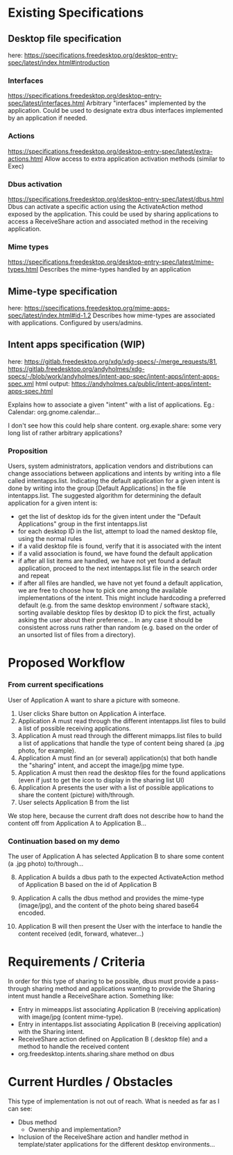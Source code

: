 # Existing Specifications

## Desktop file specification
here: https://specifications.freedesktop.org/desktop-entry-spec/latest/index.html#introduction

### Interfaces
https://specifications.freedesktop.org/desktop-entry-spec/latest/interfaces.html
Arbitrary "interfaces" implemented by the application.
Could be used to designate extra dbus interfaces implemented by an application if needed.
### Actions
https://specifications.freedesktop.org/desktop-entry-spec/latest/extra-actions.html
Allow access to extra application activation methods (similar to Exec)
### Dbus activation
https://specifications.freedesktop.org/desktop-entry-spec/latest/dbus.html
Dbus can activate a specific action using the ActivateAction method exposed by the application.
This could be used by sharing applications to access a ReceiveShare action and associated method in the receiving application.
### Mime types
https://specifications.freedesktop.org/desktop-entry-spec/latest/mime-types.html
Describes the mime-types handled by an application

## Mime-type specification
here: https://specifications.freedesktop.org/mime-apps-spec/latest/index.html#id-1.2
Describes how mime-types are associated with applications.
Configured by users/admins.
## Intent apps specification (WIP)
here: https://gitlab.freedesktop.org/xdg/xdg-specs/-/merge_requests/81,
https://gitlab.freedesktop.org/andyholmes/xdg-specs/-/blob/work/andyholmes/intent-app-spec/intent-apps/intent-apps-spec.xml
html output: https://andyholmes.ca/public/intent-apps/intent-apps-spec.html

Explains how to associate a given "intent" with a list of applications.
Eg.: Calendar: org.gnome.calendar...

I don't see how this could help share content.
org.exaple.share: some very long list of rather arbitrary applications?
### Proposition
Users, system administrators, application vendors and distributions can change associations between applications and intents by writing into a file called intentapps.list.
Indicating the default application for a given intent is done by writing into the group \[Default Applications\] in the file intentapps.list.
The suggested algorithm for determining the default application for a given intent is:
- get the list of desktop ids for the given intent under the "Default Applications" group in the first intentapps.list
- for each desktop ID in the list, attempt to load the named desktop file, using the normal rules
- if a valid desktop file is found, verify that it is associated with the intent
- if a valid association is found, we have found the default application
- if after all list items are handled, we have not yet found a default application, proceed to the next intentapps.list file in the search order and repeat
- if after all files are handled, we have not yet found a default application, we are free to choose how to pick one among the available implementations of the intent. This might include hardcoding a preferred default (e.g. from the same desktop environment / software stack), sorting available desktop files by desktop ID to pick the first, actually asking the user about their preference... In any case it should be consistent across runs rather than random (e.g. based on the order of an unsorted list of files from a directory).

# Proposed Workflow

### From current specifications
User of Application A want to share a picture with someone.
1) User clicks Share button on Application A interface.
2) Application A must read through the different intentapps.list files to build a list of possible receiving applications.
3) Application A must read through the different mimapps.list files to build a list of applications that handle the type of content being shared (a .jpg photo, for example).
4) Application A must find an (or several) application(s) that both handle the "sharing" intent, and accept the image/jpg mime type.
5) Application A must then read the desktop files for the found applications (even if just to get the icon to display in the sharing list UI)
6) Application A presents the user with a list of possible applications to share the content (picture) with/through.
7) User selects Application B from the list

We stop here, because the current draft does not describe how to hand the content off from Application A to Application B...

### Continuation based on my demo
The user of Application A has selected Application B to share some content (a .jpg photo) to/through...

8) Application A builds a dbus path to the expected ActivateAction method of Application B based on the id of Application B

9) Application A calls the dbus method and provides the mime-type (image/jpg), and the content of the photo being shared base64 encoded.

10) Application B will then present the User with the interface to handle the content received (edit, forward, whatever...)

# Requirements / Criteria
In order for this type of sharing to be possible, dbus must provide a pass-through sharing method and applications wanting to provide the Sharing intent must handle a ReceiveShare action.
Something like:
- Entry in mimeapps.list associating Application B (receiving application) with image/jpg (content mime-type).
- Entry in intentapps.list associating Application B (receiving application) with the Sharing intent.
- ReceiveShare action defined on Application B (.desktop file) and a method to handle the received content 
- org.freedesktop.intents.sharing.share method on dbus
# Current Hurdles / Obstacles
This type of implementation is not out of reach.
What is needed as far as I can see:
- Dbus method
	- Ownership and implementation?
- Inclusion of the ReceiveShare action and handler method in template/stater applications for the different desktop environments...
